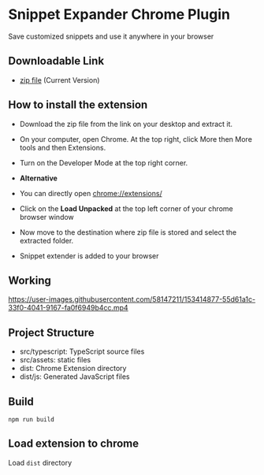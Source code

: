 # Snippet Expander Chrome Plugin

Save customized snippets and use it anywhere in your browser

## Downloadable Link

* [zip file](https://drive.google.com/uc?export=download&id=1egwztO5fdPEec21OuyeL_69KS0xro9ky) (Current Version)

## How to install the extension

* Download the zip file from the link on your desktop and extract it.
* On your computer, open Chrome. At the top right, click More then More tools and then Extensions.
* Turn on the Developer Mode at the top right corner.

* **Alternative**
* You can directly open [chrome://extensions/](chrome://extensions/)

* Click on the **Load Unpacked** at the top left corner of your chrome browser window
* Now move to the destination where zip file is stored and select the extracted folder.
* Snippet extender is added to your browser

## Working


https://user-images.githubusercontent.com/58147211/153414877-55d61a1c-33f0-4041-9167-fa0f6949b4cc.mp4


## Project Structure

* src/typescript: TypeScript source files
* src/assets: static files
* dist: Chrome Extension directory
* dist/js: Generated JavaScript files

## Build

```
npm run build
```

## Load extension to chrome

Load `dist` directory

